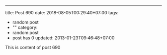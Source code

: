 ---
title: Post 690
date: 2018-08-05T00:29:40+07:00
tags:
  - random post
  - ""
category:
  - random post
  - post has 0
updated: 2013-01-23T09:46:48+07:00

This is content of post 690